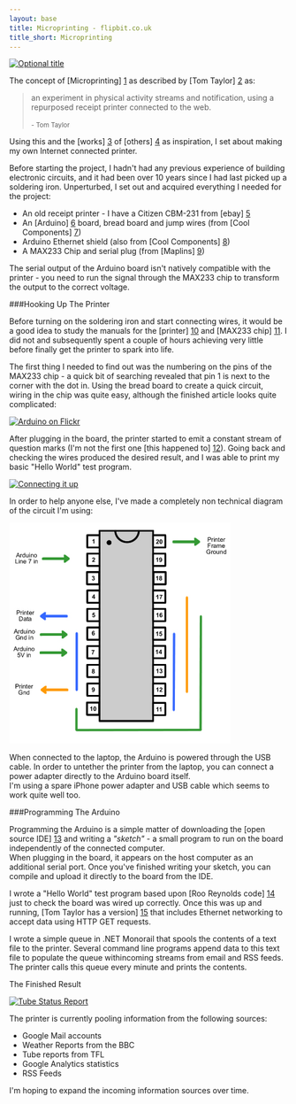 ```yaml
---
layout: base
title: Microprinting - flipbit.co.uk
title_short: Microprinting
---
```


<div class="center">
    <a href="http://www.flickr.com/photos/25796600@N02/3920216909/" title="Microprinter on Flickr" style="width: 506px;">
        <img src="http://farm4.static.flickr.com/3529/3920216909_90d7b3f8e5.jpg" alt="Optional title" />
    </a>
</div>

The concept of [Microprinting] [1] as described by [Tom Taylor] [2] as:

<blockquote>
    <p>
        an experiment in physical activity streams and notification, using a repurposed receipt printer 
        connected to the web.
    </p>
    <small>- Tom Taylor</small>
</blockquote>

Using this and the [works] [3] of [others] [4] as inspiration, I set about making my own Internet connected printer.

Before starting the project, I hadn't had any previous experience of building electronic circuits, 
and it had been over 10 years since I had last picked up a soldering iron.  Unperturbed, I set out and 
acquired everything I needed for the project:

* An old receipt printer - I have a Citizen CBM-231 from [ebay] [5]
* An [Arduino] [6] board, bread board and jump wires (from [Cool Components] [7])
* Arduino Ethernet shield (also from [Cool Components] [8])
* A MAX233 Chip and serial plug (from [Maplins] [9])

The serial output of the Arduino board isn't natively compatible with the printer - you need to run 
the signal through the MAX233 chip to transform the output to the correct voltage.

###Hooking Up The Printer

Before turning on the soldering iron and start connecting wires, it would be a good idea to study 
the manuals for the [printer] [10] and [MAX233 chip] [11].  I did not and subsequently spent a couple 
of hours achieving very little before finally get the printer to spark into life.

The first thing I needed to find out was the numbering on the pins of the MAX233 chip - a quick bit of 
searching revealed that pin 1 is next to the corner with the dot in.  Using the bread board to 
create a quick circuit, wiring in the chip was quite easy, although the finished article looks quite complicated:

<div class="center">
    <a href="http://www.flickr.com/photos/25796600@N02/3920214229/in/photostream/" title="Arduino on Flickr" style="width: 506px">
	    <img src="http://farm3.static.flickr.com/2480/3920214229_d122f3de76.jpg" alt="Arduino on Flickr" width="500" height="289" />
    </a>
</div>
			
After plugging in the board, the printer started to emit a constant stream of question marks (I'm not the 
first one [this happened to] [12]).  Going back and checking the wires produced the desired result, and I 
was able to print my basic "Hello World" test program.

<div class="center">
    <a href="http://www.flickr.com/photos/25796600@N02/3920215311/in/photostream/" title="Connecting it up" style="width: 506px;">
	    <img src="http://farm3.static.flickr.com/2556/3920215311_6cfe2775bc.jpg" alt="Connecting it up" width="500" height="307" />
    </a>
</div>

In order to help anyone else, I've made a completely non technical diagram of the circuit I'm using:

<div class="center">
    <img src="/content/images/blog/max233-circuit-diagram.jpg" alt="MAX233 Circuit Diagram" width="401" height="398" />
</div>

When connected to the laptop, the Arduino is powered through the USB cable.  In order to untether 
the printer from the laptop, you can connect a power adapter directly to the Arduino board itself.  
I'm using a spare iPhone power adapter and USB cable which seems to work quite well too.

###Programming The Arduino

Programming the Arduino is a simple matter of downloading the [open source IDE] [13] 
and writing a <em>"sketch"</em> - a small program to run on the board independently of the connected computer.  
When plugging in the board, it appears on the host computer as an additional serial port.  Once you've 
finished writing your sketch, you can compile and upload it directly to the board from the IDE.

I wrote a "Hello World" test program based upon [Roo Reynolds code] [14] 
just to check the board was wired up correctly.  Once this was up and running, [Tom Taylor has a version] [15]
that includes Ethernet networking to accept data using HTTP GET requests.

I wrote a simple queue in .NET Monorail that spools the contents of a text file to the printer.  Several command 
line programs append data to this text file to populate the queue withincoming streams from email and RSS feeds.  
The printer calls this queue every minute and prints the contents.

The Finished Result

<div class="center">
    <a href="http://www.flickr.com/photos/25796600@N02/3942168170/in/photostream/" title="Tube Status Report" style="width: 321px;">
        <img src="http://farm3.static.flickr.com/2676/3942168170_aaf7471f67.jpg" alt="Tube Status Report" width="315" height="500" />
    </a>
</div>

The printer is currently pooling information from the following sources:

* Google Mail accounts
* Weather Reports from the BBC
* Tube reports from TFL
* Google Analytics statistics
* RSS Feeds

I'm hoping to expand the incoming information sources over time.

  [1]: http://microprinter.pbworks.com/ "Microprinter / Frontpage / pbworks"
  [2]: http://tomtaylor.co.uk/projects/microprinter/ "Tom Taylor : Projects : Microprinter"
  [3]: http://rooreynolds.com/2009/02/01/microprinter/ "Microprinter &#8211; Roo Reynolds"
  [4]: http://www.colmmcmullan.net/blog/2009/03/26/wires-and-magic/ "colmmcmullan.net :: wires and magic"
  [5]: http://business.shop.ebay.co.uk/Retail-Shop-Fitting-/11890/i.html?_nkw=receipt+printer&amp;_catref=1&amp;_fln=1&amp;_trksid=p3286.c0.m282 "receipt printer, Point of Sale POS Equipment, Cash Registers Supplies items at low prices on eBay.co.uk"
  [6]: http://www.arduino.cc/ "Arduino Homepage"
  [7]: http://www.coolcomponents.co.uk/catalog/product_info.php?cPath=50&amp;products_id=115 "Arduino Duemilanove (Updated 328 Version) from Cool Components"
  [8]: http://www.coolcomponents.co.uk/catalog/product_info.php?cPath=50&amp;products_id=232 "Ethernet Shield from Cool Components"
  [9]: http://www.maplin.co.uk/Module.aspx?ModuleNo=17727 "MAX233CPP +5V Powered RS-232 Driver/Receiver : RS232/233/422 : Maplin"
 [10]: http://www.goodson.com.au/download/manual/cbm/user/CBM230_231%20User%20Manual.pdf "Citizen CBM-231 Printer Manual"
 [11]: http://pdf1.alldatasheet.com/datasheet-pdf/view/73050/MAXIM/MAX233.html "MAX233 Chip Diagram"
 [12]: http://www.flickr.com/photos/rooreynolds/3243823247/in/set-72157613168262749/ "Just as well it can be recycled"
 [13]: http://arduino.cc/en/Main/Software "Download the Arduino Software"
 [14]: http://github.com/rooreynolds/microprinter/tree/master" "rooreynolds's microprinter at master - GitHub"
 [15]: http://github.com/tomtaylor/microprinter-arduino/tree/master "tomtaylor's microprinter-arduino at master - GitHub"